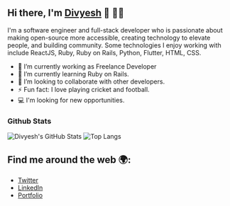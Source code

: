 ## Hi there, I'm [Divyesh](https://divyesh-55183.web.app/) 👋 :man:&zwj;💻

<!--![image](./img.jpg) -->

I'm a software engineer and full-stack developer who is passionate about making open-source more accessible, creating technology to elevate people, and building community. Some technologies I enjoy working with include ReactJS, Ruby, Ruby on Rails, Python, Flutter, HTML, CSS.

- 🔭 I’m currently working as Freelance Developer
- 🌱 I’m currently learning Ruby on Rails.
- 👯 I’m looking to collaborate with other developers.
- ⚡ Fun fact: I love playing cricket and football.
- 💻 I'm looking for new opportunities.

### Github Stats

![Divyesh's GitHub Stats](https://github-readme-stats.vercel.app/api?username=div685&show_icons=true&theme=dracula) 
![Top Langs](https://github-readme-stats.vercel.app/api/top-langs/?username=div685&layout=compact&theme=dracula)




## Find me around the web :earth_africa:: 
   - [Twitter](https://twitter.com/div_685)
   - [LinkedIn](https://www.linkedin.com/in/divyesh-daxa-patel/)
   - [Portfolio](https://divyesh-55183.web.app/)
 
